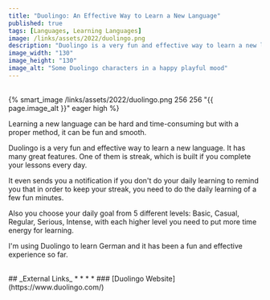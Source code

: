 ```yaml
---
title: "Duolingo: An Effective Way to Learn a New Language"
published: true
tags: [Languages, Learning Languages]
image: /links/assets/2022/duolingo.png
description: "Duolingo is a very fun and effective way to learn a new language."
image_width: "130"
image_height: "130"
image_alt: "Some Duolingo characters in a happy playful mood"
---
```


<br>
{% smart_image /links/assets/2022/duolingo.png 256 256 "{{ page.image_alt }}" eager high %}
<br>

Learning a new language can be hard and time-consuming but with a proper method, it can be fun and smooth. 

Duolingo is a very fun and effective way to learn a new language. 
It has many great features. One of them is streak, which is built if you complete your lessons every day. 

It even sends you a notification if you don't do your daily learning to remind you that in order to keep your streak, you need to do the daily learning of a few fun minutes.

Also you choose your daily goal from 5 different levels: Basic, Casual, Regular, Serious, Intense, with each higher level you need to put more time energy for learning.

I'm using Duolingo to learn German and it has been a fun and effective experience so far.

<br>
## _External Links_
* * *
* ### [Duolingo Website](https://www.duolingo.com/)
